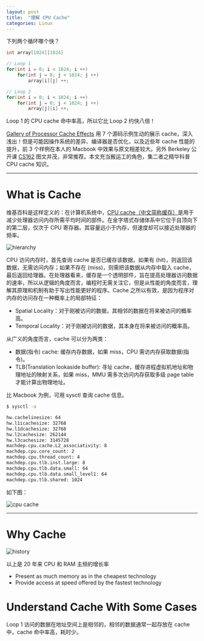 ```yaml
---
layout: post
title:  "理解 CPU Cache"
categories: Linux
---
```


下列两个循环哪个快？

~~~ c
int array[1024][1024]

// Loop 1
for(int i = 0; i < 1024; i ++)
    for(int j = 0; j < 1024; j ++)
        array[i][j] ++;

// Loop 2
for(int i = 0; i < 1024; i ++)
    for(int j = 0; j < 1024; j ++)
        array[j][i] ++;
~~~

Loop 1 的 CPU cache 命中率高，所以它比 Loop 2 约快八倍！

[Gallery of Processor Cache Effects](http://igoro.com/archive/gallery-of-processor-cache-effects/) 用 7 个源码示例生动的展示 cache，深入浅出！但是可能因操作系统的差异、编译器是否优化，以及近些年 cache 性能的提升，前 3 个样例在本人的 Macbook 中效果与原文相差较大。另外 Berkeley 公开课 [CS162](cs162.eecs.berkeley.edu) 图文并茂，非常推荐。本文充当搬运工的角色，集二者之精华科普 CPU cache 知识。 


----

# What is Cache

维基百科是这样定义的：在计算机系统中，[CPU cache（中文简称缓存）](https://zh.wikipedia.org/wiki/CPU%E7%BC%93%E5%AD%98)是用于减少处理器访问内存所需平均时间的部件。在金字塔式存储体系中它位于自顶向下的第二层，仅次于 CPU 寄存器。其容量远小于内存，但速度却可以接近处理器的频率。

![hierarchy](http://7xp2eu.com1.z0.glb.clouddn.com/hierarchy%20cache.png)

CPU 访问内存时，首先查询 cache 是否已缓存该数据。如果有 (hit)，则返回该数据，无需访问内存；如果不存在 (miss)，则需把该数据从内存中载入 cache，最后返回给理器。在处理器看来，缓存是一个透明部件，旨在提高处理器访问数据的速率，所以从逻辑的角度而言，编程时无需关注它，但是从性能的角度而言，理解其原理和机制有助于写出性能更好的程序。Cache 之所以有效，是因为程序对内存的访问存在一种概率上的局部特征：

- Spatial Locality：对于刚被访问的数据，其相邻的数据在将来被访问的概率高。
- Temporal Locality：对于刚被访问的数据，其本身在将来被访问的概率高。

从广义的角度而言，cache 可以分为两类：

- 数据(指令) cache: 缓存内存数据，如果 miss，CPU 需访内存获取数据(指令)。 
- TLB(Translation lookaside buffer): 寻址 cache，缓存进程虚拟机地址和物理地址的映射关系，如果 miss，MMU 需多次访问内存获取多级 page table 才能计算出物理地址。

比 Macbook 为例，可用 sysctl 查询 cache 信息。

~~~ bash
$ sysctl -a

hw.cachelinesize: 64
hw.l1icachesize: 32768
hw.l1dcachesize: 32768
hw.l2cachesize: 262144
hw.l3cachesize: 3145728
machdep.cpu.cache.L2_associativity: 8
machdep.cpu.core_count: 2
machdep.cpu.thread_count: 4
machdep.cpu.tlb.inst.large: 8
machdep.cpu.tlb.data.small: 64
machdep.cpu.tlb.data.small_level1: 64
machdep.cpu.tlb.shared: 1024
~~~

如下图：

![cpu cache](http://7xp2eu.com1.z0.glb.clouddn.com/mac_cpu_cache_info.png)


---

# Why Cache


![history](http://7xp2eu.com1.z0.glb.clouddn.com/cpu_ram_rate.png)

以上是 20 年来 CPU 和 RAM 主频的增长率


- Present as much memory as in the cheapest technology
- Provide access at speed offered by the fastest technology



# Understand Cache With Some Cases


Loop 1 访问的数据在地址空间上是相邻的，相邻的数据通常一起存放在 cache 中，cache 命中率高，耗时少。





